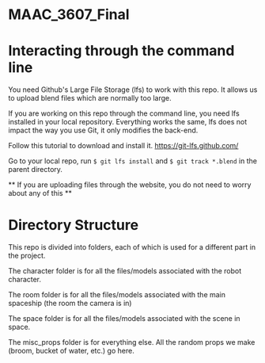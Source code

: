 # MAAC_3607_Final

# Interacting through the command line

You need Github's Large File Storage (lfs) to work with this repo. It allows us to upload blend files which are normally too large.

If you are working on this repo through the command line, you need lfs installed in your local repository. Everything works the same, lfs does not impact the way you use Git, it only modifies the back-end.

Follow this tutorial to download and install it.
https://git-lfs.github.com/

Go to your local repo, run `$ git lfs install` and `$ git track *.blend` in the parent directory.

** If you are uploading files through the website, you do not need to worry about any of this **

# Directory Structure

This repo is divided into folders, each of which is used for a different part in the project.

The character folder is for all the files/models associated with the robot character.

The room folder is for all the files/models associated with the main spaceship (the room the camera is in)

The space folder is for all the files/models associated with the scene in space.

The misc_props folder is for everything else. All the random props we make (broom, bucket of water, etc.) go here.